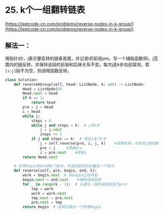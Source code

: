 # 25. k个一组翻转链表

[https://leetcode-cn.com/problems/reverse-nodes-in-k-group/](https://leetcode-cn.com/problems/reverse-nodes-in-k-group/)

## 解法一：

用指针对i，j表示要反转的链表首尾，并记录i的前驱pre，写一个辅助函数将i，j范围内的链反转，并保持该段的前驱和后继关系不变。每次j走k步向前探测，若`[i:j]`段不为空，则调用函数反转。

```python
class Solution:
    def reverseKGroup(self, head: ListNode, k: int) -> ListNode:
        Head = ListNode(0)
        Head.next = head
        if k == 1:
            return head
        pre = j = Head
        i = head
        while j:
            steps = 0
            while j and steps < k:  # j走k步
                j = j.next
                steps += 1
            if j and steps == k:  # 保证j走了k步
                j = self.reverse(pre, i, j, k)    #调用反转，并恢复j指向新链末尾
                pre = j     #更新pre
                i = pre.next    #更新i
        return Head.next
        
    # 反转begin到end的k个结点，并返回反转后的最后一个结点
    def reverse(self, pre, begin, end, k):  
        work = begin.next  # 从begin之后开始
        begin.next = end.next    #保持该段后继
        for _ in range(k - 1):  # 头插法（保持该段前驱为pre）
            tmp = work
            work = work.next
            tmp.next = pre.next
            pre.next = tmp
        return begin  # 反转后最后一个即是begin
```

